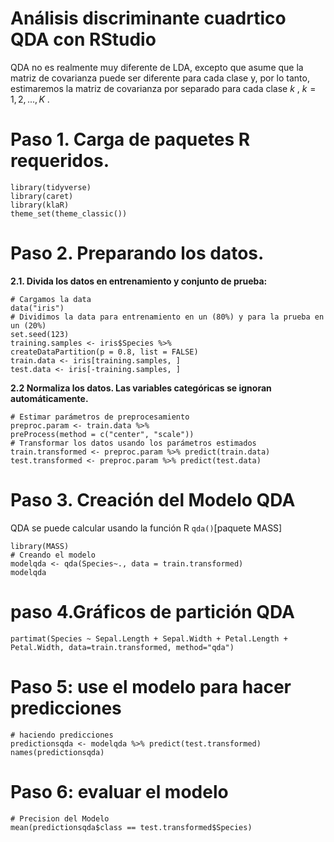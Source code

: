 # Análisis discriminante cuadrtico QDA con RStudio

QDA no es realmente muy diferente de LDA, excepto que asume que la matriz de covarianza puede ser diferente para cada clase y, por lo tanto, estimaremos la matriz de covarianza por separado para cada clase $k$ , $k = 1, 2, ..., K$ .

# **Paso 1. Carga de paquetes R requeridos.**

```{r message=FALSE}
library(tidyverse)
library(caret)
library(klaR)
theme_set(theme_classic())
```

# **Paso 2. Preparando los datos.**

**2.1. Divida los datos en entrenamiento y conjunto de prueba:**
  
  ```{r}
# Cargamos la data
data("iris")
# Dividimos la data para entrenamiento en un (80%) y para la prueba en un (20%)
set.seed(123)
training.samples <- iris$Species %>%
  createDataPartition(p = 0.8, list = FALSE)
train.data <- iris[training.samples, ]
test.data <- iris[-training.samples, ]
```

**2.2 Normaliza los datos. Las variables categóricas se ignoran automáticamente.**
  
  ```{r}
# Estimar parámetros de preprocesamiento
preproc.param <- train.data %>% 
  preProcess(method = c("center", "scale"))
# Transformar los datos usando los parámetros estimados
train.transformed <- preproc.param %>% predict(train.data)
test.transformed <- preproc.param %>% predict(test.data)
```
# **Paso 3. Creación del Modelo QDA**
 QDA se puede calcular usando la función R `qda()`[paquete MASS]

```{r}
library(MASS)
# Creando el modelo
modelqda <- qda(Species~., data = train.transformed)
modelqda

```
# paso 4.**Gráficos de partición QDA**
```{r} 
partimat(Species ~ Sepal.Length + Sepal.Width + Petal.Length + Petal.Width, data=train.transformed, method="qda")
```

# **Paso 5: use el modelo para hacer predicciones**

```{r}
# haciendo predicciones
predictionsqda <- modelqda %>% predict(test.transformed)
names(predictionsqda)
```

# **Paso 6: evaluar el modelo**
```{r}
# Precision del Modelo
mean(predictionsqda$class == test.transformed$Species)
```
